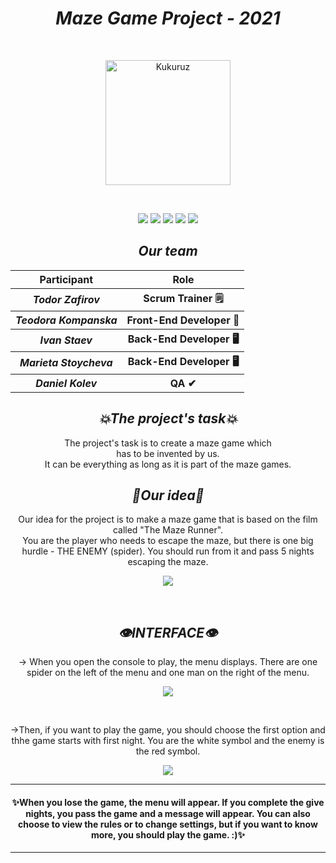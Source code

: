 <h1 align="center"><i>Maze Game Project - 2021</i></h1>
<br>
<p align="center"><img src="https://imgur.com/1M4Ak0q.jpg" width="200" height="200" alt="Kukuruz"></p><br>
 <p align = "center">
   <img src = "https://img.shields.io/github/languages/count/TNKompanska19/maze-game-project?style=for-the-badge">
   <img src = "https://img.shields.io/github/contributors/TNKompanska19/maze-game-project?style=for-the-badge">
   <img src = "https://img.shields.io/github/repo-size/TNKompanska19/maze-game-project?style=for-the-badge">
   <img src = "https://img.shields.io/github/last-commit/TNKompanska19/maze-game-project?style=for-the-badge">
   <img src = "https://img.shields.io/github/languages/top/TNKompanska19/maze-game-project?style=for-the-badge">
  </p>
<h2 align="center"><i>Our team</i></h2>
<table align="center">
  <tr>
    <th>Participant</th>
    <th>Role</th>
  </tr>
  <tr>
    <th><i>Todor Zafirov</i></th>
    <th>Scrum Trainer 🗒</th>
  </tr>
  <tr>
    <th><i>Teodora Kompanska</i></th>
    <th>Front-End Developer 👀</th>
  </tr>
  <tr>
    <th><i>Ivan Staev</i></th>
    <th>Back-End Developer 🖥</th>
  </tr>
  <tr>
    <th><i>Marieta Stoycheva</i></th>
    <th>Back-End Developer 🖥</th>
  </tr>
  <tr>
    <th><i>Daniel Kolev</i></th>
    <th>QA ✔</th>
  </tr> 
</table>

<h2 align="center"><i>💥The project's task💥</i></h2>
<p align="center"> The project's task is to create a maze game which <br> has to be invented by us. <br> It can be everything as long as it is part of the maze games. </p>

<h2 align="center"><i>💫Our idea💫</i></h2>
<p align="center"> Our idea for the project is to make a maze game that is based on the film called "The Maze Runner". <br> You are the player who needs to escape the maze, but there is one big hurdle - THE ENEMY (spider). You should run from it and pass 5 nights escaping the maze. </p>
<p align = "center"><img src="https://i.imgur.com/eu1voa4.png"></p><br>

<h2 align="center"><i>👁️INTERFACE👁️</i></h2>
<p align="center">-> When you open the console to play, the menu displays. There are one spider on the left of the menu and one man on the right of the menu.</h3>
<p align="center"><img src = "https://i.imgur.com/bCxxLmN.png"></p><br>
<p align="center">->Then, if you want to play the game, you should choose the first option and thhe game starts with first night. You are the white symbol and the enemy is the red symbol.</p>
 <p align="center"><img src="https://i.imgur.com/FLFiTXD.gif"></p>
 <hr>
 <h4 align = "center">✨When you lose the game, the menu will appear. If you complete the give nights, you pass the game and a message will appear. You can also choose to view the rules or to change settings, but if you want to know more, you should play the game. :)✨</h4>
 <hr>



